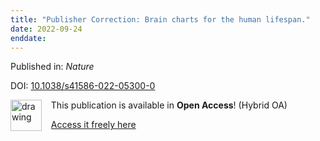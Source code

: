 ```yaml
---
title: "Publisher Correction: Brain charts for the human lifespan."
date: 2022-09-24
enddate:
---
```


Published in: *Nature*

DOI: [10.1038/s41586-022-05300-0](https://doi.org/10.1038/s41586-022-05300-0)

<img src="https://upload.wikimedia.org/wikipedia/commons/thumb/7/77/Open_Access_logo_PLoS_transparent.svg/800px-Open_Access_logo_PLoS_transparent.svg.png" alt="drawing" width="50" align="left"/> &nbsp;&nbsp;&nbsp;This publication is available in **Open Access**! (Hybrid OA)

&nbsp;&nbsp;&nbsp;<a href="https://www.nature.com/articles/s41586-022-05300-0.pdf">Access it freely here</a>

